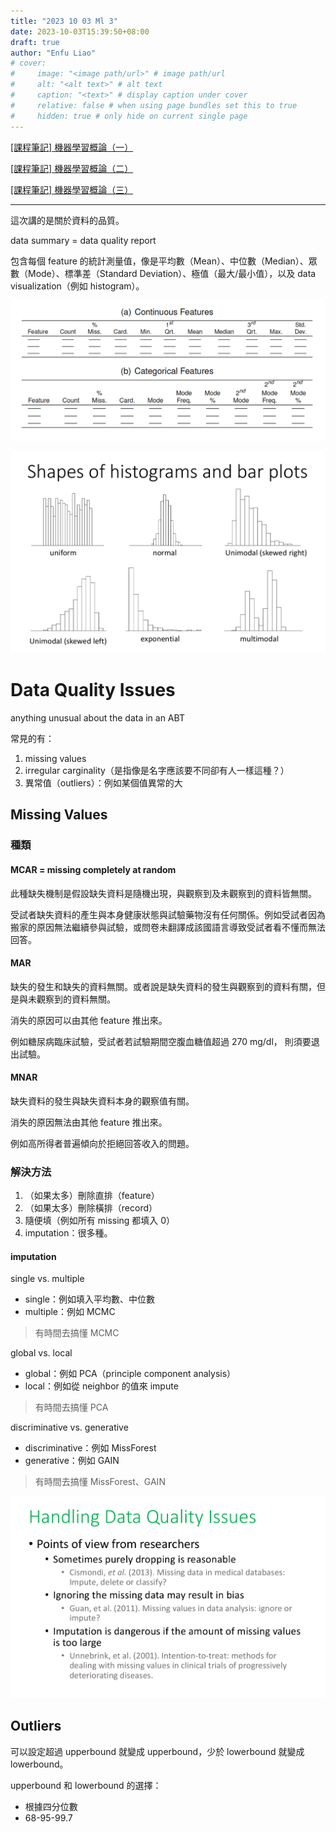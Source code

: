 ```yaml
---
title: "2023 10 03 Ml 3"
date: 2023-10-03T15:39:50+08:00
draft: true
author: "Enfu Liao"
# cover:
#     image: "<image path/url>" # image path/url
#     alt: "<alt text>" # alt text
#     caption: "<text>" # display caption under cover
#     relative: false # when using page bundles set this to true
#     hidden: true # only hide on current single page
---
```


[[課程筆記] 機器學習概論（一）](../2023-10-03-ml-1/)

[[課程筆記] 機器學習概論（二）](../2023-10-03-ml-2/)

[[課程筆記] 機器學習概論（三）](../2023-10-03-ml-3/)

---

這次講的是關於資料的品質。

data summary = data quality report

包含每個 feature 的統計測量值，像是平均數（Mean）、中位數（Median）、眾數（Mode）、標準差（Standard Deviation）、極值（最大/最小值），以及 data visualization（例如 histogram）。

![](./Screenshot%20from%202023-10-03%2015-42-59.png)

![](./Screenshot%20from%202023-10-03%2015-47-02.png)


# Data Quality Issues
anything unusual about the data in an ABT

常見的有：
1. missing values
2. irregular carginality（是指像是名字應該要不同卻有人一樣這種？）
3. 異常值（outliers）：例如某個值異常的大


## Missing Values



### 種類

#### MCAR = missing completely at random
此種缺失機制是假設缺失資料是隨機出現，與觀察到及未觀察到的資料皆無關。

受試者缺失資料的產生與本身健康狀態與試驗藥物沒有任何關係。例如受試者因為搬家的原因無法繼續參與試驗，或問卷未翻譯成該國語言導致受試者看不懂而無法回答。

#### MAR
缺失的發生和缺失的資料無關。或者說是缺失資料的發生與觀察到的資料有關，但是與未觀察到的資料無關。

消失的原因可以由其他 feature 推出來。

例如糖尿病臨床試驗，受試者若試驗期間空腹血糖值超過 270 mg/dl， 則須要退出試驗。

#### MNAR
缺失資料的發生與缺失資料本身的觀察值有關。

消失的原因無法由其他 feature 推出來。

例如高所得者普遍傾向於拒絕回答收入的問題。


### 解決方法
1. （如果太多）刪除直排（feature）
2. （如果太多）刪除橫排（record）
3. 隨便填（例如所有 missing 都填入 0）
4. imputation：很多種。

#### imputation
single vs. multiple
- single：例如填入平均數、中位數
- multiple：例如 MCMC

> 有時間去搞懂 MCMC

global vs. local
- global：例如 PCA（principle component analysis）
- local：例如從 neighbor 的值來 impute

> 有時間去搞懂 PCA

discriminative vs. generative
- discriminative：例如 MissForest
- generative：例如 GAIN

> 有時間去搞懂 MissForest、GAIN


![](./Screenshot%20from%202023-10-03%2019-22-21.png)


## Outliers
可以設定超過 upperbound 就變成 upperbound，少於 lowerbound 就變成 lowerbound。

upperbound 和 lowerbound 的選擇：
- 根據四分位數
- 68-95-99.7


